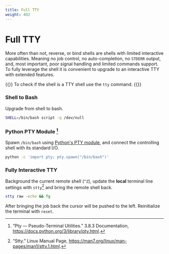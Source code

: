 ```yaml
---
title: Full TTY
weight: 402
---
```


# Full TTY

More often than not, reverse, or bind shells are shells with limited interactive capabilities. Meaning no job control, no auto-completion, no `STDERR` output, and, most important, poor signal handling and limited commands support. To fully leverage the shell it is convenient to upgrade to an interactive TTY with extended features.

{{<hint info>}}
To check if the shell is a TTY shell use the `tty` command.
{{</hint>}}

### Shell to Bash

Upgrade from shell to bash.

```sh
SHELL=/bin/bash script -q /dev/null
```

### Python PTY Module [^python-pty-module]

Spawn `/bin/bash` using [Python's PTY module](https://docs.python.org/3/library/pty.html), and connect the controlling shell with its standard I/O.

```sh
python -c 'import pty; pty.spawn("/bin/bash")'
```

### Fully Interactive TTY

Background the current remote shell (`^Z`), update the **local** terminal line settings with `stty`[^stty] and bring the remote shell back.

```sh
stty raw -echo && fg
```

After bringing the job back the cursor will be pushed to the left. Reinitialize the terminal with `reset`.

[^python-pty-module]: “Pty — Pseudo-Terminal Utilities.” 3.8.3 Documentation, https://docs.python.org/3/library/pty.html.
[^stty]: “Stty.” Linux Manual Page, https://man7.org/linux/man-pages/man1/stty.1.html.
